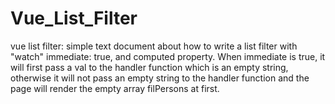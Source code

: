 # Vue_List_Filter
vue list filter: simple text document about how to write a list filter with "watch" immediate: true, and computed property.
When immediate is true, it will first pass a val to the handler function which is an empty string, otherwise it will not pass an empty string to the handler function and the page will render the empty array filPersons at first.
